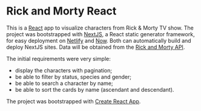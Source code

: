 # Rick and Morty React

This is a [React](https://reactjs.org) app to visualize characters from Rick & Morty TV show. The project was bootstrapped with [NextJS](https://nextjs.org), a React static generator framework, for easy deployment on [Netlify](https://www.netlify.com) and [Now](https://zeit.co/now). Both can automatically build and deploy NextJS sites. Data will be obtained from the [Rick and Morty API](https://rickandmortyapi.com).

The initial requirements were very simple:
* display the characters with pagination;
* be able to filter by status, species and gender;
* be able to search a character by name;
* be able to sort the cards by name (ascendant and descendant).

The project was bootstrapped with [Create React App](https://github.com/facebook/create-react-app). 
